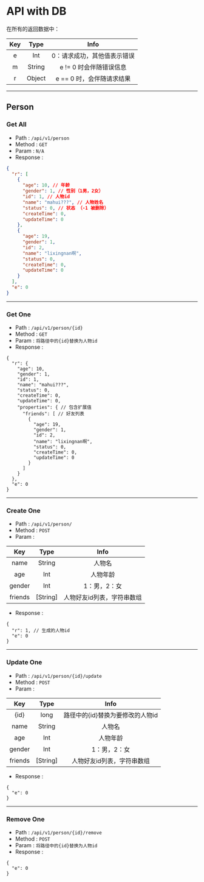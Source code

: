 # API with DB

在所有的返回数据中：

|Key|Type|Info|
|:-:|:-:|:-:|
|e|Int|0：请求成功，其他值表示错误|
|m|String|e != 0 时会伴随错误信息|
|r|Object|e == 0 时，会伴随请求结果|

---

## Person

### Get All

- Path : `/api/v1/person`
- Method : `GET`
- Param : `N/A`
- Response :

```JSON
{
  "r": [
    {
      "age": 10, // 年龄
      "gender": 1, // 性别（1男，2女）
      "id": 1, // 人物id
      "name": "mahui???", // 人物姓名
      "status": 0, // 状态 （-1 被删除）
      "createTime": 0,
      "updateTime": 0
    },
    {
      "age": 19,
      "gender": 1,
      "id": 2,
      "name": "lixingnan啊",
      "status": 0,
      "createTime": 0,
      "updateTime": 0
    }
  ],
  "e": 0
}
```

---

### Get One

- Path : `/api/v1/person/{id}`
- Method : `GET`
- Param : `将路径中的{id}替换为人物id`
- Response :

```
{
  "r": {
    "age": 10,
    "gender": 1,
    "id": 1,
    "name": "mahui???",
    "status": 0,
    "createTime": 0,
    "updateTime": 0,
    "properties": { // 包含扩展值
      "friends": [ // 好友列表
        {
          "age": 19,
          "gender": 1,
          "id": 2,
          "name": "lixingnan啊",
          "status": 0,
          "createTime": 0,
          "updateTime": 0
        }
      ]
    }
  },
  "e": 0
}
```

---

### Create One

- Path : `/api/v1/person/`
- Method : `POST`
- Param : 

|Key|Type|Info|
|:--:|:--:|:--:|
|name|String|人物名|
|age|Int|人物年龄|
|gender|Int|1：男，2：女|
|friends|[String]|人物好友id列表，字符串数组|

- Response :

```
{
  "r": 1, // 生成的人物id
  "e": 0
}
```

---

### Update One

- Path : `/api/v1/person/{id}/update`
- Method : `POST`
- Param : 

|Key|Type|Info|
|:--:|:--:|:--:|
|{id}|long|路径中的{id}替换为要修改的人物id|
|name|String|人物名|
|age|Int|人物年龄|
|gender|Int|1：男，2：女|
|friends|[String]|人物好友id列表，字符串数组|

- Response :

```
{
  "e": 0
}
```

---

### Remove One

- Path : `/api/v1/person/{id}/remove`
- Method : `POST`
- Param : `将路径中的{id}替换为人物id`
- Response :

```
{
  "e": 0
}
```